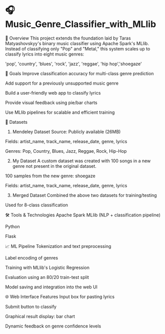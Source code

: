 # 🎧 Music_Genre_Classifier_with_MLlib

📖 Overview
This project extends the foundation laid by Taras Matyashovskyy's binary music classifier using Apache Spark's MLlib. Instead of classifying only "Pop" and "Metal," this system scales up to classify lyrics into eight music genres:

'pop', 'country', 'blues', 'rock', 'jazz', 'reggae', 'hip hop','shoegaze'

🧠 Goals
Improve classification accuracy for multi-class genre prediction

Add support for a previously unsupported music genre

Build a user-friendly web app to classify lyrics

Provide visual feedback using pie/bar charts

Use MLlib pipelines for scalable and efficient training

📁 Datasets
1. Mendeley Dataset
Source: Publicly available (26MB)

Fields: artist_name, track_name, release_date, genre, lyrics

Genres: Pop, Country, Blues, Jazz, Reggae, Rock, Hip-Hop

2. My Dataset
A custom dataset was created with 100 songs in a new genre not present in the original dataset.

100 samples from the new genre: shoegaze

Fields: artist_name, track_name, release_date, genre, lyrics

3. Merged Dataset
Combined the above two datasets for training/testing

Used for 8-class classification

🛠️ Tools & Technologies
Apache Spark MLlib (NLP + classification pipeline)

Python

Flask


📈 ML Pipeline
Tokenization and text preprocessing

Label encoding of genres

Training with MLlib's Logistic Regression

Evaluation using an 80/20 train-test split

Model saving and integration into the web UI

🌐 Web Interface Features
Input box for pasting lyrics

Submit button to classify

Graphical result display: bar chart

Dynamic feedback on genre confidence levels
